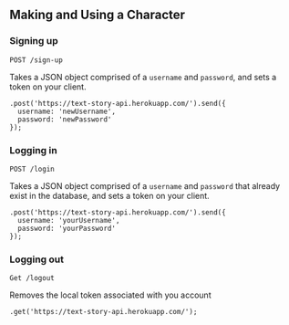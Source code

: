 ## Making and Using a Character

### Signing up
`POST /sign-up`

Takes a JSON object comprised of a  `username` and `password`, and sets a token on your client.

```
.post('https://text-story-api.herokuapp.com/').send({
  username: 'newUsername',
  password: 'newPassword'
});
```

### Logging in
`POST /login`

Takes a JSON object comprised of a  `username` and `password` that already exist in the database, and sets a token on your client.

```
.post('https://text-story-api.herokuapp.com/').send({
  username: 'yourUsername',
  password: 'yourPassword'
});
```

### Logging out
`Get /logout`

Removes the local token associated with you account

```
.get('https://text-story-api.herokuapp.com/');
```
